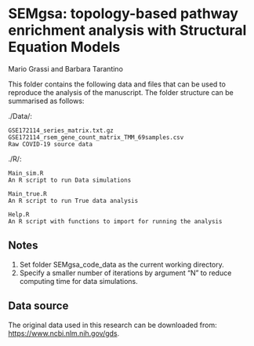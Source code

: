 # SEMgsa: topology-based pathway enrichment analysis with Structural Equation Models

Mario Grassi and Barbara Tarantino

This folder contains the following data and files that can be used to
reproduce the analysis of the manuscript. The folder structure can be
summarised as follows:

./Data/:
    
    GSE172114_series_matrix.txt.gz
    GSE172114_rsem_gene_count_matrix_TMM_69samples.csv
    Raw COVID-19 source data

./R/:
    
    Main_sim.R
    An R script to run Data simulations
    
    Main_true.R
    An R script to run True data analysis

    Help.R
    An R script with functions to import for running the analysis

## Notes
1. Set folder SEMgsa_code_data as the current working directory.
2. Specify a smaller number of iterations by argument “N” to reduce computing time for data simulations.

## Data source
The original data used in this research can be downloaded from:
https://www.ncbi.nlm.nih.gov/gds.
